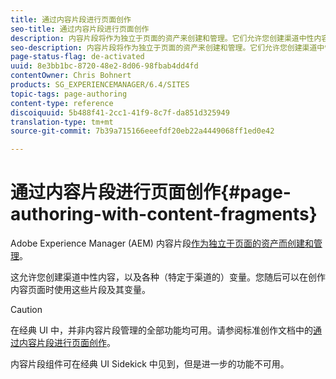 ```yaml
---
title: 通过内容片段进行页面创作
seo-title: 通过内容片段进行页面创作
description: 内容片段将作为独立于页面的资产来创建和管理。它们允许您创建渠道中性内容以及各种变量。
seo-description: 内容片段将作为独立于页面的资产来创建和管理。它们允许您创建渠道中性内容以及各种变量。
page-status-flag: de-activated
uuid: 8e3bb1bc-8720-48e2-8d06-98fbab4dd4fd
contentOwner: Chris Bohnert
products: SG_EXPERIENCEMANAGER/6.4/SITES
topic-tags: page-authoring
content-type: reference
discoiquuid: 5b488f41-2cc1-41f9-8c7f-da851d325949
translation-type: tm+mt
source-git-commit: 7b39a715166eeefdf20eb22a4449068ff1ed0e42

---
```



# 通过内容片段进行页面创作{#page-authoring-with-content-fragments}

Adobe Experience Manager (AEM) 内容片段[作为独立于页面的资产而创建和管理](/help/assets/content-fragments.md)。

这允许您创建渠道中性内容，以及各种（特定于渠道的）变量。您随后可以在创作内容页面时使用这些片段及其变量。

>[!CAUTION]
>
>在经典 UI 中，并非内容片段管理的全部功能均可用。请参阅标准创作文档中的[通过内容片段进行页面创作](/help/sites-authoring/content-fragments.md)。
>
>内容片段组件可在经典 UI Sidekick 中见到，但是进一步的功能不可用。

